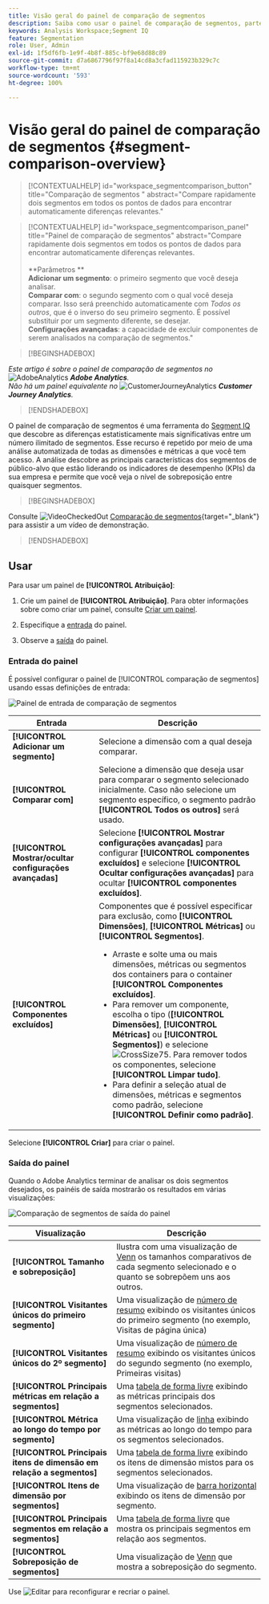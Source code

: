 ```yaml
---
title: Visão geral do painel de comparação de segmentos
description: Saiba como usar o painel de comparação de segmentos, parte do Segment IQ no Analysis Workspace.
keywords: Analysis Workspace;Segment IQ
feature: Segmentation
role: User, Admin
exl-id: 1f5df6fb-1e9f-4b8f-885c-bf9e68d88c89
source-git-commit: d7a6867796f97f8a14cd8a3cfad115923b329c7c
workflow-type: tm+mt
source-wordcount: '593'
ht-degree: 100%

---
```


# Visão geral do painel de comparação de segmentos {#segment-comparison-overview}

<!-- markdownlint-disable MD034 -->

>[!CONTEXTUALHELP]
>id="workspace_segmentcomparison_button"
>title="Comparação de segmentos "
>abstract="Compare rapidamente dois segmentos em todos os pontos de dados para encontrar automaticamente diferenças relevantes."

<!-- markdownlint-enable MD034 -->

<!-- markdownlint-disable MD034 -->

>[!CONTEXTUALHELP]
>id="workspace_segmentcomparison_panel"
>title="Painel de comparação de segmentos"
>abstract="Compare rapidamente dois segmentos em todos os pontos de dados para encontrar automaticamente diferenças relevantes.<br/><br/>**Parâmetros **<br/>**Adicionar um segmento**: o primeiro segmento que você deseja analisar.<br/>**Comparar com**: o segundo segmento com o qual você deseja comparar. Isso será preenchido automaticamente com *Todos os outros*, que é o inverso do seu primeiro segmento. É possível substituir por um segmento diferente, se desejar.<br/>**Configurações avançadas**: a capacidade de excluir componentes de serem analisados na comparação de segmentos."
<!-- markdownlint-enable MD034 -->

>[!BEGINSHADEBOX]

_Este artigo é sobre o painel de comparação de segmentos no_ ![AdobeAnalytics](/help/assets/icons/AdobeAnalytics.svg) _**Adobe Analytics**._<br/>_Não há um painel equivalente no_ ![CustomerJourneyAnalytics](/help/assets/icons/CustomerJourneyAnalytics.svg) _**Customer Journey Analytics**._

>[!ENDSHADEBOX]

O painel de comparação de segmentos é uma ferramenta do [Segment IQ](../../segment-iq.md) que descobre as diferenças estatisticamente mais significativas entre um número ilimitado de segmentos. Esse recurso é repetido por meio de uma análise automatizada de todas as dimensões e métricas a que você tem acesso. A análise descobre as principais características dos segmentos de público-alvo que estão liderando os indicadores de desempenho (KPIs) da sua empresa e permite que você veja o nível de sobreposição entre quaisquer segmentos.


>[!BEGINSHADEBOX]

Consulte ![VideoCheckedOut](/help/assets/icons/VideoCheckedOut.svg) [Comparação de segmentos](https://video.tv.adobe.com/v/33252?quality=12&learn=on&captions=por_br){target="_blank"} para assistir a um vídeo de demonstração.

>[!ENDSHADEBOX]



## Usar

Para usar um painel de **[!UICONTROL Atribuição]**:

1. Crie um painel de **[!UICONTROL Atribuição]**. Para obter informações sobre como criar um painel, consulte [Criar um painel](../panels.md#create-a-panel).

1. Especifique a [entrada](#panel-input) do painel.

1. Observe a [saída](#panel-output) do painel.



### Entrada do painel

É possível configurar o painel de [!UICONTROL comparação de segmentos] usando essas definições de entrada:

![Painel de entrada de comparação de segmentos](assets/segment-comparison-input.png) 

| Entrada | Descrição |
| --- | --- |
| **[!UICONTROL Adicionar um segmento]** | Selecione a dimensão com a qual deseja comparar. |
| **[!UICONTROL Comparar com]** | Selecione a dimensão que deseja usar para comparar o segmento selecionado inicialmente. Caso não selecione um segmento específico, o segmento padrão **[!UICONTROL Todos os outros]** será usado. |
| **[!UICONTROL Mostrar/ocultar configurações avançadas]** | Selecione **[!UICONTROL Mostrar configurações avançadas]** para configurar **[!UICONTROL componentes excluídos]** e selecione **[!UICONTROL Ocultar configurações avançadas]** para ocultar **[!UICONTROL componentes excluídos]**. |
| **[!UICONTROL Componentes excluídos]** | Componentes que é possível especificar para exclusão, como **[!UICONTROL Dimensões]**, **[!UICONTROL Métricas]** ou **[!UICONTROL Segmentos]**.<br><ul><li>Arraste e solte uma ou mais dimensões, métricas ou segmentos dos containers para o container **[!UICONTROL Componentes excluídos]**.</li><li>Para remover um componente, escolha o tipo (**[!UICONTROL Dimensões]**, **[!UICONTROL Métricas]** ou **[!UICONTROL Segmentos]**) e selecione ![CrossSize75](/help/assets/icons/CrossSize75.svg). Para remover todos os componentes, selecione **[!UICONTROL Limpar tudo]**.</li><li>Para definir a seleção atual de dimensões, métricas e segmentos como padrão, selecione **[!UICONTROL Definir como padrão]**.</li></ul> |

Selecione **[!UICONTROL Criar]** para criar o painel.

### Saída do painel

Quando o Adobe Analytics terminar de analisar os dois segmentos desejados, os painéis de saída mostrarão os resultados em várias visualizações:

![Comparação de segmentos de saída do painel](assets/segment-comparison-output.png)

| Visualização | Descrição |
|---|---|
| **[!UICONTROL Tamanho e sobreposição]** | Ilustra com uma visualização de [Venn](/help/analyze/analysis-workspace/visualizations/venn.md) os tamanhos comparativos de cada segmento selecionado e o quanto se sobrepõem uns aos outros. |
| **[!UICONTROL Visitantes únicos do primeiro segmento]** | Uma visualização de [número de resumo](/help/analyze/analysis-workspace/visualizations/summary-number-change.md) exibindo os visitantes únicos do primeiro segmento (no exemplo, Visitas de página única) |
| **[!UICONTROL Visitantes únicos do 2º segmento]** | Uma visualização de [número de resumo](/help/analyze/analysis-workspace/visualizations/summary-number-change.md) exibindo os visitantes únicos do segundo segmento (no exemplo, Primeiras visitas) |
| **[!UICONTROL Principais métricas em relação a segmentos]** | Uma [tabela de forma livre](/help/analyze/analysis-workspace/visualizations/freeform-table/freeform-table.md) exibindo as métricas principais dos segmentos selecionados. |
| **[!UICONTROL Métrica ao longo do tempo por segmento]** | Uma visualização de [linha](/help/analyze/analysis-workspace/visualizations/line.md) exibindo as métricas ao longo do tempo para os segmentos selecionados. |
| **[!UICONTROL Principais itens de dimensão em relação a segmentos]** | Uma [tabela de forma livre](/help/analyze/analysis-workspace/visualizations/freeform-table/freeform-table.md) exibindo os itens de dimensão mistos para os segmentos selecionados. |
| **[!UICONTROL Itens de dimensão por segmentos]** | Uma visualização de [barra horizontal](/help/analyze/analysis-workspace/visualizations/horizontal-bar.md) exibindo os itens de dimensão por segmento. |
| **[!UICONTROL Principais segmentos em relação a segmentos]** | Uma [tabela de forma livre](/help/analyze/analysis-workspace/visualizations/freeform-table/freeform-table.md) que mostra os principais segmentos em relação aos segmentos. |
| **[!UICONTROL Sobreposição de segmentos]** | Uma visualização de [Venn](/help/analyze/analysis-workspace/visualizations/venn.md) que mostra a sobreposição do segmento. |

Use ![Editar](/help/assets/icons/Edit.svg) para reconfigurar e recriar o painel.


<!--
#### Size and overlap

Illustrates the comparative sizes of each selected segment and how much they overlap with each other using a venn diagram. You can hover over the visual to see how many visitors were in each overlapping or non-overlapping section. You can also right click on the overlap to create a brand new segment for further analysis. If the two segments are mutually exclusive, no overlap is shown between the two circles (typically seen with segments using a hit container).

![Size and overlap](assets/size-overlap.png)

#### Population summaries

To the right of the Size and Overlap visualization, the total unique visitor count in each segment and overlap is shown.

![Population summaries](assets/population_summaries.png)

#### Top metrics

Displays the most statistically significant metrics between the two segments. Each row in this table represents a differentiating metric, ranked by how different it is between each segment. A difference score of 1 means it is statistically significant, while a difference score of 0 means there is no statistical significance.

This visualization is similar to freeform tables in Analysis Workspace. If deeper analysis on a specific metric is desired, hover over a line item and click 'Create visual'. A new table is created to analyze that specific metric. If a metric is irrelevant to your analysis, hover over the line item and click the 'X' to remove it.

>[!NOTE]
>
>Metrics added to this table after the segment comparison has finished do not receive a Difference Score.

![Top metrics](assets/top-metrics.png)

#### Metric over time by segment

To the right of the metrics table is a linked visualization. You can click a line item in the table on the left, and this visualization updates to show that metric trended over time.

![Top metrics line](assets/linked-viz.png)

#### Top dimensions

Shows the most statistically significant dimension items across all of your dimensions. Each row shows the percentage of each segment exhibiting this dimension item. For example, this table might reveal that 100% of visitors in 'Segment A' had the dimension item 'Browser Type: Google', whereas only 19.6% of 'Segment B' had this dimension item. A difference score of 1 means it is statistically significant, while a difference score of 0 means there is no statistical significance.

This visualization is similar to freeform tables in Analysis Workspace. If deeper analysis on a specific dimension item is desired, hover over a line item and click 'Create visual'. A new table is created to analyze that specific dimension item. If a dimension item is irrelevant to your analysis, hover over the line item and click the 'X' to remove it.

>[!NOTE]
>
>Dimension items added to this table after the segment comparison has finished do not receive a Difference Score.

![Top dimensions](assets/top-dimension-item1.png)

#### Dimension items by segment

To the right of the dimensions table is a linked bar chart visualization. It shows all displayed dimension items in a bar chart. Clicking a line item in the table on the left updates the visualization on the right.

![Top dimensions bar chart](assets/top-dimension-item.png)

#### Top segments

Shows which other segments (other than the two segments selected for comparison) have statistically significant overlap. For example, this table can show that a third segment, 'Repeat Visitors', overlaps highly with 'Segment A' but does not overlap with 'Segment B'. A difference score of 1 means it is statistically significant, while a difference score of 0 means there is no statistical significance.

This visualization is similar to freeform tables in Analysis Workspace. If deeper analysis on a specific segment is desired, hover over a line item and click 'Create visual'. A new table is created to analyze that specific segment. If a segment is irrelevant to your analysis, hover over the line item and click the 'X' to remove it.

>[!NOTE]
>
>Segments added to this table after the segment comparison has finished do not receive a Difference Score.

![Top segments](assets/top-segments.png)

#### Segment overlap

To the right of the segments table is a linked venn diagram visualization. It shows the most statistically significant segment applied to your compared segments. For example, 'Segment A' + 'Statistically significant segment' vs. 'Segment B' + 'Statistically significant segment'. Clicking a segment line item in the table on the left updates the venn diagram on the right.

![Top segments venn diagram](assets/segment-overlap.png)

-->

